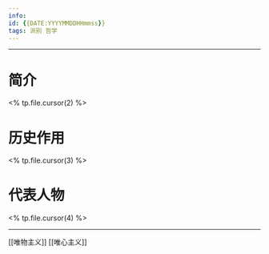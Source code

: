 ```yaml
---
info:
id: {{DATE:YYYYMMDDHHmmss}}
tags: 派别 哲学
---
```

---
# 简介
<% tp.file.cursor(2) %>
# 历史作用
<% tp.file.cursor(3) %>
# 代表人物
<% tp.file.cursor(4) %>

---
[[唯物主义]]
[[唯心主义]]
